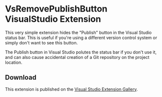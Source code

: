 # VsRemovePublishButton VisualStudio Extension
This very simple extension hides the "Publish" button in the Visual Studio status bar. This is useful if you're using a different version control system or simply don't want to see this button.

The Publish button in Visual Studio polutes the status bar if you don't use it, and can also cause accidental creation of a Git repository on the project location.

## Download
This extension is published on the [Visual Studio Extension Gallery](https://visualstudiogallery.msdn.microsoft.com/6e8c558f-b681-4a6a-931b-4efb04714364).